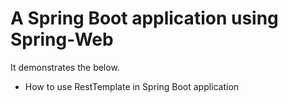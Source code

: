 # A Spring Boot application using Spring-Web

It demonstrates the below.
 - How to use RestTemplate in Spring Boot application
